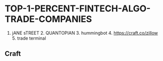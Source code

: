 # TOP-1-PERCENT-FINTECH-ALGO-TRADE-COMPANIES
1. jANE sTREET 2. QUANTOPIAN  3. hummingbot 4. https://craft.co/zillow   5. trade terminal 
## Craft
